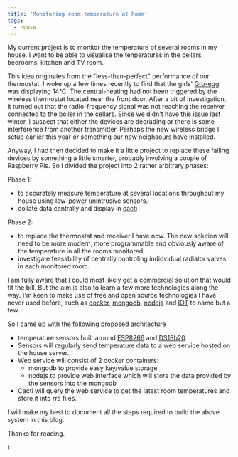 ```yaml
---
title: 'Monitoring room temperature at home'
tags:
  - house
---
```


My current project is to monitor the temperature of several rooms in my house. I want to be able to visualise the tenperatures in the cellars, bedrooms, kitchen and TV room. 

This idea originates from the "less-than-perfect" performance of our thermostat. I woke up a few times recently to find that the girls' [Gro-egg](https://gro.co.uk/product/gro-egg/) was displaying 14°C. The central-heating had not been triggered by the wireless thermostat located near the front door. After a bit of investigation, it turned out that the radio-frequency signal was not reaching the receiver connected to the boiler in the cellars. Since we didn't have this issue last winter, I suspect that either the devices are degrading or there is some interference from another transmitter. Perhaps the new wireless bridge I setup earlier this year or something our new neighaours have installed. 

Anyway, I had then decided to make it a little project to replace these failing devices by something a little smarter, probably involving a couple of Raspberry Pis. So I divided the project into 2 rather arbitrary phases:

Phase 1:
  - to accurately measure temperature at several locations throughout my house using low-power unintrusive sensors.
  - collate data centrally and display in [cacti](http://www.cacti.net/)

Phase 2:
  - to replace the thermostat and receiver I have now. The new solution will need to be more modern, more programmable and obviously aware of the temperature in all the rooms monitored.
  - investigate feasability of centrally controling indidvidual radiator valves in each monitored room.

I am fully aware that I could most likely get a commercial solution that would fit the bill. But the aim is also to learn a few more technologies along the way. I'm keen to make use of free and open source technologies I have never used before, such as [docker](http://www.docker.com), [mongodb](http://www.mongodb.com), [nodejs](https://nodejs.org) and [IOT](https://en.wikipedia.org/wiki/Internet_of_things) to name but a few.

So I came up with the following proposed architecture
  - temperature sensors built around [ESP8266](https://en.wikipedia.org/wiki/ESP8266) and [DS18b20](https://www.maximintegrated.com/en/products/analog/sensors-and-sensor-interface/DS18B20.html). 
  - Sensors will regularly send temperature data to a web service hosted on the house server.
  - Web service will consist of 2 docker containers: 
     - mongodb to provide easy key/value storage 
     - nodejs to provide web interface which will store the data provided by the sensors into the mongodb
  - Cacti will query the web service to get the latest room temperatures and store it into rra files.
 
I will make my best to document all the steps required to build the above system in this blog.

Thanks for reading.

t
